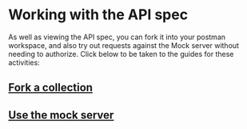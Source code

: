 # Working with the API spec

As well as viewing the API spec, you can fork it into your postman workspace, and also try out requests against the Mock server without needing to authorize. Click below to be taken to the guides for these activities:

## [**Fork a collection**](https://nmbrs.stoplight.io/docs/nmbrs-restapi/9c14f1c024642-getting-started#how-to-fork-a-collection)

## [**Use the mock server**](https://nmbrs.stoplight.io/docs/nmbrs-restapi/9c14f1c024642-getting-started#mock-server)